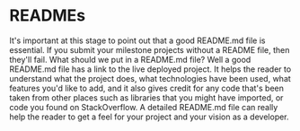 # READMEs

It's important at this stage to point out that a good README.md file is essential.
If you submit your milestone projects without a README file, then they'll fail.
What should we put in a README.md file?
Well a good README.md file has a link to the live deployed project.
It helps the reader to understand what the project does, what technologies have been used, what features you'd like to add, and it also gives credit for any code that's been taken from other places such as libraries that you might have imported, or code you found on StackOverflow.
A detailed README.md file can really help the reader to get a feel for your project and your vision as a developer.


